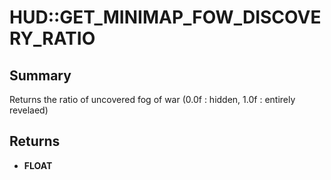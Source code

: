 # HUD::GET_MINIMAP_FOW_DISCOVERY_RATIO

## Summary
Returns the ratio of uncovered fog of war (0.0f : hidden, 1.0f : entirely revelaed)

## Returns
* **FLOAT**